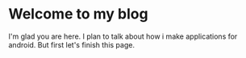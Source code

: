 # Welcome to my blog

I'm glad you are here. I plan to talk about how i make applications for android. But first let's finish this page.
